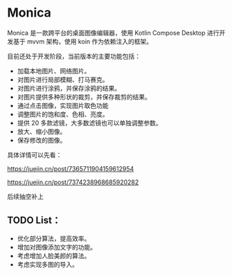 # Monica
Monica 是一款跨平台的桌面图像编辑器，使用 Kotlin Compose Desktop 进行开发基于 mvvm 架构，使用 koin 作为依赖注入的框架。

目前还处于开发阶段，当前版本的主要功能包括：

* 加载本地图片、网络图片。
* 对图片进行局部模糊、打马赛克。
* 对图片进行涂鸦，并保存涂鸦的结果。
* 对图片提供多种形状的裁剪，并保存裁剪的结果。
* 通过点击图像，实现图片取色功能
* 调整图片的饱和度、色相、亮度。
* 提供 20 多款滤镜，大多数滤镜也可以单独调整参数。
* 放大、缩小图像。
* 保存修改的图像。

具体详情可以先看：

https://juejin.cn/post/7365711904159612954

https://juejin.cn/post/7374238968685920282

后续抽空补上

## TODO List：

* 优化部分算法，提高效率。
* 增加对图像添加文字的功能。
* 考虑增加人脸美颜的算法。
* 考虑实现多图的导入。